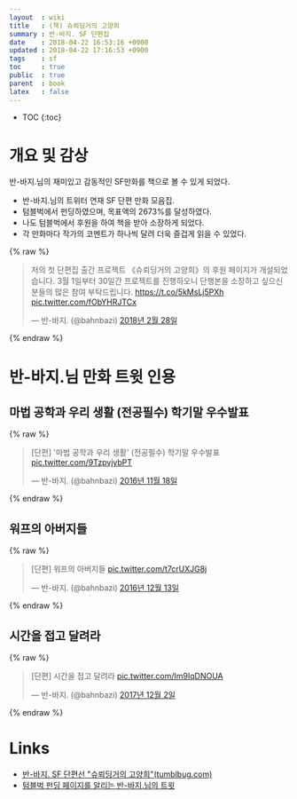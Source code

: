 ```yaml
---
layout  : wiki
title   : (책) 슈뢰딩거의 고양희
summary : 반-바지. SF 단편집
date    : 2018-04-22 16:53:16 +0900
updated : 2018-04-22 17:16:53 +0900
tags    : sf
toc     : true
public  : true
parent  : book
latex   : false
---
```

* TOC
{:toc}

# 개요 및 감상

반-바지.님의 재미있고 감동적인 SF만화를 책으로 볼 수 있게 되었다.

* 반-바지.님의 트위터 연재 SF 단편 만화 모음집.
* 텀블벅에서 펀딩하였으며, 목표액의 2673%를 달성하였다.
* 나도 텀블벅에서 후원을 하여 책을 받아 소장하게 되었다.
* 각 만화마다 작가의 코멘트가 하나씩 달려 더욱 즐겁게 읽을 수 있었다.

{% raw %}
<blockquote class="twitter-tweet" data-lang="ko"><p lang="ko" dir="ltr">저의 첫 단편집 출간 프로젝트 《슈뢰딩거의 고양희》의 후원 페이지가 개설되었습니다. 3월 1일부터 30일간 프로젝트를 진행하오니 단행본을 소장하고 싶으신 분들의 많은 참여 부탁드립니다. <a href="https://t.co/5kMsLj5PXh">https://t.co/5kMsLj5PXh</a> <a href="https://t.co/fObYHRJTCx">pic.twitter.com/fObYHRJTCx</a></p>&mdash; 반-바지. (@bahnbazi) <a href="https://twitter.com/bahnbazi/status/968866905980157952?ref_src=twsrc%5Etfw">2018년 2월 28일</a></blockquote>
<script async src="https://platform.twitter.com/widgets.js" charset="utf-8"></script>
{% endraw %}

# 반-바지.님 만화 트윗 인용

## 마법 공학과 우리 생활 (전공필수) 학기말 우수발표

{% raw %}
<blockquote class="twitter-tweet" data-lang="ko"><p lang="ko" dir="ltr">[단편] &#39;마법 공학과 우리 생활&#39; (전공필수) 학기말 우수발표 <a href="https://t.co/9TzpvjybPT">pic.twitter.com/9TzpvjybPT</a></p>&mdash; 반-바지. (@bahnbazi) <a href="https://twitter.com/bahnbazi/status/799573548494790656?ref_src=twsrc%5Etfw">2016년 11월 18일</a></blockquote>
<script async src="https://platform.twitter.com/widgets.js" charset="utf-8"></script>
{% endraw %}

## 워프의 아버지들

{% raw %}
<blockquote class="twitter-tweet" data-lang="ko"><p lang="ko" dir="ltr">[단편] 워프의 아버지들 <a href="https://t.co/t7crUXJG8j">pic.twitter.com/t7crUXJG8j</a></p>&mdash; 반-바지. (@bahnbazi) <a href="https://twitter.com/bahnbazi/status/808604580049104900?ref_src=twsrc%5Etfw">2016년 12월 13일</a></blockquote>
<script async src="https://platform.twitter.com/widgets.js" charset="utf-8"></script>
{% endraw %}

## 시간을 접고 달려라

{% raw %}
<blockquote class="twitter-tweet" data-lang="ko"><p lang="ko" dir="ltr">[단편] 시간을 접고 달려라 <a href="https://t.co/Im9IqDNOUA">pic.twitter.com/Im9IqDNOUA</a></p>&mdash; 반-바지. (@bahnbazi) <a href="https://twitter.com/bahnbazi/status/937003937311350784?ref_src=twsrc%5Etfw">2017년 12월 2일</a></blockquote>
<script async src="https://platform.twitter.com/widgets.js" charset="utf-8"></script>
{% endraw %}

# Links

* [반-바지. SF 단편선 "슈뢰딩거의 고양희"(tumblbug.com)](https://www.tumblbug.com/bahnbazi_1 )
* [텀블벅 펀딩 페이지를 알리는 반-바지.님의 트윗](https://twitter.com/bahnbazi/status/968866905980157952 )
